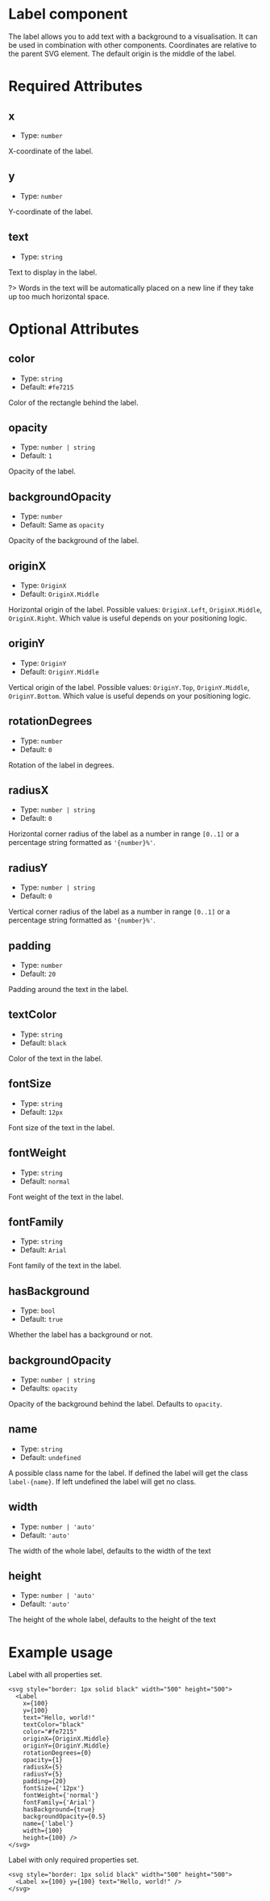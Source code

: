 # Label component

The label allows you to add text with a background to a visualisation.
It can be used in combination with other components.
Coordinates are relative to the parent SVG element.
The default origin is the middle of the label.

# Required Attributes

## x

- Type: `number`

X-coordinate of the label.

## y

- Type: `number`

Y-coordinate of the label.

## text

- Type: `string`

Text to display in the label.

?> Words in the text will be automatically placed on a new line if they take up too much horizontal space.

# Optional Attributes

## color

- Type: `string`
- Default: `#fe7215`

Color of the rectangle behind the label.

## opacity

- Type: `number | string`
- Default: `1`

Opacity of the label.

## backgroundOpacity

- Type: `number`
- Default: Same as `opacity`

Opacity of the background of the label.

## originX

- Type: `OriginX`
- Default: `OriginX.Middle`

Horizontal origin of the label.
Possible values: `OriginX.Left`, `OriginX.Middle`, `OriginX.Right`.
Which value is useful depends on your positioning logic.

## originY

- Type: `OriginY`
- Default: `OriginY.Middle`

Vertical origin of the label.
Possible values: `OriginY.Top`, `OriginY.Middle`, `OriginY.Bottom`.
Which value is useful depends on your positioning logic.

## rotationDegrees

- Type: `number`
- Default: `0`

Rotation of the label in degrees.

## radiusX

- Type: `number | string`
- Default: `0`

Horizontal corner radius of the label as a number in range `[0..1]` or
a percentage string formatted as `'{number}%'`.

## radiusY

- Type: `number | string`
- Default: `0`

Vertical corner radius of the label as a number in range `[0..1]` or
a percentage string formatted as `'{number}%'`.

## padding

- Type: `number`
- Default: `20`

Padding around the text in the label.

## textColor

- Type: `string`
- Default: `black`

Color of the text in the label.

## fontSize

- Type: `string`
- Default: `12px`

Font size of the text in the label.

## fontWeight

- Type: `string`
- Default: `normal`

Font weight of the text in the label.

## fontFamily

- Type: `string`
- Default: `Arial`

Font family of the text in the label.

## hasBackground

- Type: `bool`
- Default: `true`

Whether the label has a background or not.

## backgroundOpacity

- Type: `number | string`
- Defaults: `opacity`

Opacity of the background behind the label. Defaults to `opacity`.

## name

- Type: `string`
- Default: `undefined`

A possible class name for the label. If defined the label will get the class `label-{name}`. If left undefined the label will get no class.

## width

- Type: `number | 'auto'`
- Default: `'auto'`

The width of the whole label, defaults to the width of the text

## height

- Type: `number | 'auto'`
- Default: `'auto'`

The height of the whole label, defaults to the height of the text

# Example usage

Label with all properties set.

```svelte
<svg style="border: 1px solid black" width="500" height="500">
  <Label
    x={100}
    y={100}
    text="Hello, world!"
    textColor="black"
    color="#fe7215"
    originX={OriginX.Middle}
    originY={OriginY.Middle}
    rotationDegrees={0}
    opacity={1}
    radiusX={5}
    radiusY={5}
    padding={20}
    fontSize={'12px'}
    fontWeight={'normal'}
    fontFamily={'Arial'}
    hasBackground={true}
    backgroundOpacity={0.5}
    name={'label'}
    width={100}
    height={100} />
</svg>
```

Label with only required properties set.

```svelte
<svg style="border: 1px solid black" width="500" height="500">
  <Label x={100} y={100} text="Hello, world!" />
</svg>
```
